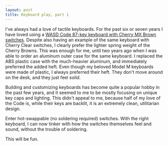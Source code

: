 ```yaml
---
layout: post
title: Keyboard play, part 1
---
```


I've always had a love of tactile keyboards. For the past six or seven years I have loved using a [WASD Code 87-key keyboard with Cherry MX Brown switches](https://www.wasdkeyboards.com/code-v3-87-key-mechanical-keyboard-cherry-mx-brown.html). Despite also having an example of the same keyboard with Cherry Clear switches, I clearly prefer the lighter spring weight of the Cherry Browns. This was enough for me, until two years ago when I was able to order an aluminum outer case for the same keyboard. I replaced the ABS plastic case with the much-heavier aluminum, and immediately preferred the added heft. Even though my beloved Model M keyboards were made of plastic, I always preferred their heft. They don't move around on the desk, and they just feel _solid_.

Building and customizing keyboards has become quite a popular hobby in the past few years, and it seemed to me to be mostly focusing on unique key caps and lighting. This didn't appeal to me, because half of my love of the Code is, while their keys are backlit, it is an extremely clean, utilitarian design.

Enter hot-swappable (no soldering required) switches. With the right keyboard, I can now tinker with how the switches themselves feel and sound, without the trouble of soldering.

This will be fun.